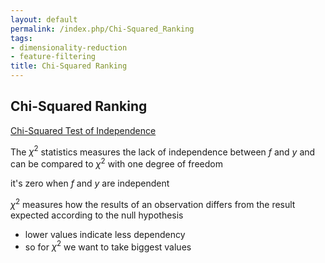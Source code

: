 ```yaml
---
layout: default
permalink: /index.php/Chi-Squared_Ranking
tags:
- dimensionality-reduction
- feature-filtering
title: Chi-Squared Ranking
---
```

<!-- stub -->

## Chi-Squared Ranking
[Chi-Squared Test of Independence](Chi-Squared_Test_of_Independence)


The $\chi^2$ statistics measures the lack of independence between $f$ and $y$ and can be compared to $\chi^2$ with one degree of freedom

it's zero when $f$ and $y$ are independent

$\chi^2$ measures how the results of an observation differs from the result expected according to the null hypothesis 
- lower values indicate less dependency 
- so for $\chi^2$ we want to take biggest values
